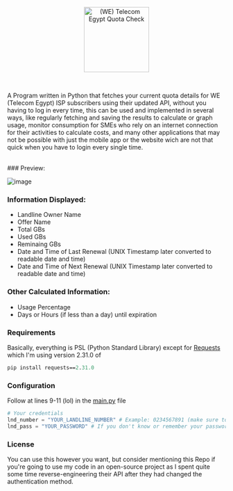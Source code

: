 <p align="center">
  <picture>
    <source srcset="https://github.com/karimawi/TE-QuotaCheck/assets/69881381/38fc894a-9608-49eb-b8a4-6106e6845d46" media="(prefers-color-scheme: dark)">
    <img src="https://github.com/karimawi/TE-QuotaCheck/assets/69881381/c03d3254-bf0c-4aaf-bdde-0f27b94c7549" alt="(WE) Telecom Egypt Quota Check" height="150px"">
  </picture>
</p>
<br>

<p>
A Program written in Python that fetches your current quota details for WE (Telecom Egypt) ISP subscribers using their updated API, without you having to log in every time, this can be used and implemented in several ways, like regularly fetching and saving the results to calculate or graph usage, monitor consumption for SMEs who rely on an internet connection for their activities to calculate costs, and many other applications that may not be possible with just the mobile app or the website wich are not that quick when you have to login every single time.
<p/>
<br>
### Preview:

![image](https://github.com/karimawi/TE-QuotaCheck/assets/69881381/e3cf28fb-4292-4f23-a425-b4ee034c41d4)


### Information Displayed:
<p>
<ul>
  <li>Landline Owner Name</li>
  <li>Offer Name</li>
  <li>Total GBs</li>
  <li>Used GBs</li>
  <li>Reminaing GBs</li>
  <li>Date and Time of Last Renewal (UNIX Timestamp later converted to readable date and time)</li>
  <li>Date and Time of Next Renewal (UNIX Timestamp later converted to readable date and time)</li>
</ul>
<p/>

### Other Calculated Information:
<p>
<ul>
  <li>Usage Percentage</li>
  <li>Days or Hours (if less than a day) until expiration</li>
</ul>
<p/>

### Requirements
Basically, everything is PSL (Python Standard Library) except for [Requests](https://github.com/psf/requests) which I'm using version 2.31.0 of
```ps
pip install requests==2.31.0
```

### Configuration
Follow at lines 9-11 (lol) in the [main.py](./main.py#L9) file
```py
# Your credentials
lnd_number = "YOUR_LANDLINE_NUMBER" # Example: 0234567891 (make sure to have the 02 at the beginning
lnd_pass = "YOUR_PASSWORD" # If you don't know or remember your password, you can reset it by clicking "Forgot Password?" at my.te.eg
```

### License
You can use this however you want, but consider mentioning this Repo if you're going to use my code in an open-source project as I spent quite some time reverse-engineering their API after they had changed the authentication method.
